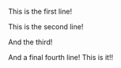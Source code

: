 This is the first line!

This is the second line!

And the third!

And a final fourth line! This is it!!
